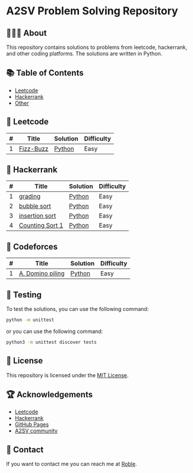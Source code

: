 # A2SV Problem Solving Repository

## 👨🏿‍💻 About

This repository contains solutions to problems from leetcode, hackerrank, and other coding platforms. The solutions are written in Python.

## 📚 Table of Contents

- [Leetcode](#leetcode)
- [Hackerrank](#hackerrank)
- [Other](#other)

## 🎲 Leetcode

| # | Title | Solution | Difficulty |
|---| ----- | -------- | ---------- |
| 1 | [Fizz-Buzz](https://leetcode.com/problems/fizz-buzz/) | [Python](/leetcode/Fizz_Buzz.py) | Easy |

## 🎲 Hackerrank

| # | Title | Solution | Difficulty |
|---| ----- | -------- | ---------- |
| 1 | [grading](https://www.hackerrank.com/challenges/grading/problem) | [Python](/hackerrank/Grading_Students.py) | Easy |
| 2 | [bubble sort](https://www.hackerrank.com/challenges/ctci-bubble-sort/problem) | [Python](/hackerrank/Counting_Swaps.py) | Easy |
| 3 | [insertion sort](https://www.hackerrank.com/challenges/runningtime/problem) | [Python](/hackerrank/Insertion_Sort1.py) | Easy |
| 4 | [Counting Sort 1](https://www.hackerrank.com/challenges/countingsort1/problem) | [Python](/hackerrank/Counting_Sort1.py) | Easy |

## 🎲 Codeforces

| # | Title | Solution | Difficulty |
|---| ----- | -------- | ---------- |
| 1 | [A. Domino piling](https://codeforces.com/problemset/problem/50/A) | [Python](./codeforces/A_Domino_piling.py) | Easy |

## 🧪 Testing

To test the solutions, you can use the following command:

```bash
python -m unittest
```

or you can use the following command:

```bash
python3 -m unittest discover tests
```

## 🔐 License

This repository is licensed under the [MIT License](./LICENSE).

## 🏆 Acknowledgements

- [Leetcode](https://leetcode.com/)
- [Hackerrank](https://www.hackerrank.com/)
- [GitHub Pages](https://pages.github.com/)
- [A2SV community](#a2sv-problem-solving-repository)

## 📧 Contact

If you want to contact me you can reach me at [Roble](mailto:nftalemarega080@gmail.com).
